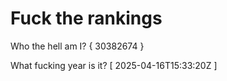 # Fuck the rankings

Who the hell am I?
{ 30382674 }

What fucking year is it?
[ 2025-04-16T15:33:20Z ]
